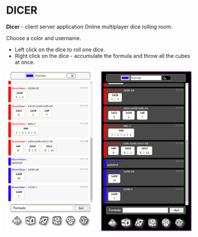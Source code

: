 # DICER

**Dicer** - client server application
Online multiplayer dice rolling room.

Choose a color and username.

* Left click on the dice to roll one dice.
* Right click on the dice - accumulate the formula and throw all the cubes at once.

![screenshot](screen.png)
